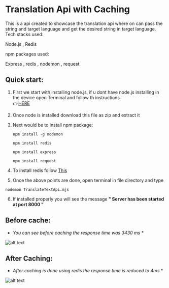 # Translation Api with Caching

This is a api created to showcase the translation api where on can pass the string and target language and get the desired string in target language.
Tech stacks used:

Node.js , Redis

npm packages used:

Express , redis , nodemon , request

Quick start:
-----------
1) First we start with installing node.js, if u dont have node.js installing in the device open Terminal and follow th instructions  
👉[HERE](https://phoenixnap.com/kb/install-node-js-npm-on-windows) 

2) Once node is installed download this file as zip and extract it
3) Next would be to install npm package:

   ```
   npm install -g nodemon
   ```
   ```
   npm install redis
   ```
    ```
   npm install express
   ```
    ```
   npm install request
   ```
4) To install redis follow [This](https://dev.to/divshekhar/how-to-install-redis-on-windows-10-3e99)

5) Once the above points are done, open terminal in file directory and type 
```
nodemon TranslateTextApi.mjs
```
6) If installed properly you will see the message 
  **" Server has been started at port 8000 "**



Before cache:
--------------
* *You can see before caching the response time was 3430 ms* *

![alt text](https://github.com/Raogurucharan/codeyoung/blob/main/finalCache.png)


After Caching:
---------------
* *After caching is done using redis the response time is reduced to 4ms* *
 
![alt text](https://github.com/Raogurucharan/codeyoung/blob/main/finalcachehit1.png)
